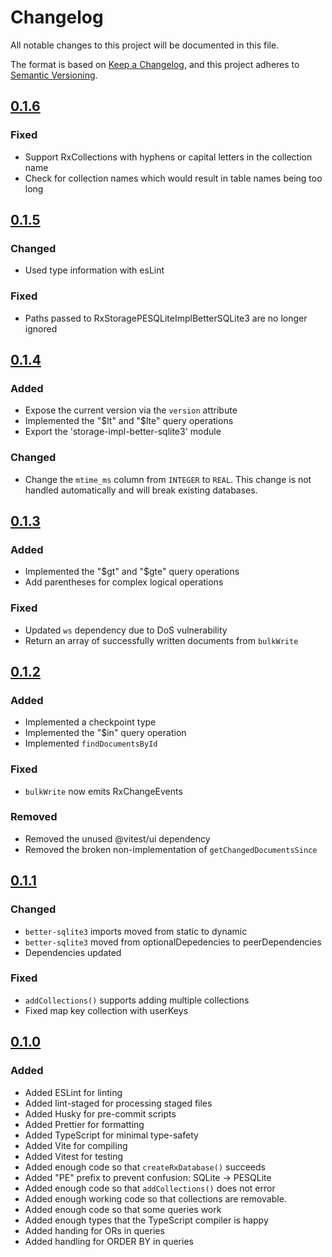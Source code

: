 # Changelog

All notable changes to this project will be documented in this file.

The format is based on [Keep a Changelog](https://keepachangelog.com/en/1.0.0/),
and this project adheres to [Semantic Versioning](https://semver.org/spec/v2.0.0.html).

## [0.1.6]

### Fixed

- Support RxCollections with hyphens or capital letters in the collection name
- Check for collection names which would result in table names being too long

## [0.1.5]

### Changed

- Used type information with esLint

### Fixed

- Paths passed to RxStoragePESQLiteImplBetterSQLite3 are no longer ignored

## [0.1.4]

### Added

- Expose the current version via the `version` attribute
- Implemented the "$lt" and "$lte" query operations
- Export the 'storage-impl-better-sqlite3' module

### Changed

- Change the `mtime_ms` column from `INTEGER` to `REAL`. This change is not
  handled automatically and will break existing databases.

## [0.1.3]

### Added

- Implemented the "$gt" and "$gte" query operations
- Add parentheses for complex logical operations

### Fixed

- Updated `ws` dependency due to DoS vulnerability
- Return an array of successfully written documents from `bulkWrite`

## [0.1.2]

### Added

- Implemented a checkpoint type
- Implemented the "$in" query operation
- Implemented `findDocumentsById`

### Fixed

- `bulkWrite` now emits RxChangeEvents

### Removed

- Removed the unused @vitest/ui dependency
- Removed the broken non-implementation of `getChangedDocumentsSince`

## [0.1.1]

### Changed

- `better-sqlite3` imports moved from static to dynamic
- `better-sqlite3` moved from optionalDepedencies to peerDependencies
- Dependencies updated

### Fixed

- `addCollections()` supports adding multiple collections
- Fixed map key collection with userKeys

## [0.1.0]

### Added

- Added ESLint for linting
- Added lint-staged for processing staged files
- Added Husky for pre-commit scripts
- Added Prettier for formatting
- Added TypeScript for minimal type-safety
- Added Vite for compiling
- Added Vitest for testing
- Added enough code so that `createRxDatabase()` succeeds
- Added "PE" prefix to prevent confusion: SQLite -> PESQLite
- Added enough code so that `addCollections()` does not error
- Added enough working code so that collections are removable.
- Added enough code so that some queries work
- Added enough types that the TypeScript compiler is happy
- Added handing for ORs in queries
- Added handling for ORDER BY in queries

[0.1.6]: https://github.com/pineapple-electric/pe-sqlite-for-rxdb/compare/v0.1.5...v0.1.6
[0.1.5]: https://github.com/pineapple-electric/pe-sqlite-for-rxdb/compare/v0.1.4...v0.1.5
[0.1.4]: https://github.com/pineapple-electric/pe-sqlite-for-rxdb/compare/v0.1.3...v0.1.4
[0.1.3]: https://github.com/pineapple-electric/pe-sqlite-for-rxdb/compare/v0.1.2...v0.1.3
[0.1.2]: https://github.com/pineapple-electric/pe-sqlite-for-rxdb/compare/v0.1.1...v0.1.2
[0.1.1]: https://github.com/pineapple-electric/pe-sqlite-for-rxdb/compare/v0.1.0...v0.1.1
[0.1.0]: https://github.com/pineapple-electric/pe-sqlite-for-rxdb/releases/tag/v0.1.0

